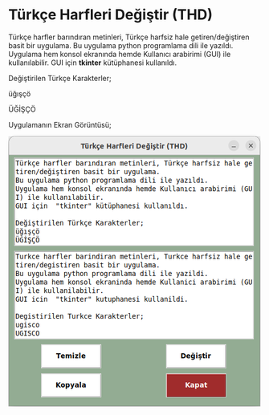 # Türkçe Harfleri Değiştir (THD)

Türkçe harfler barındıran metinleri, Türkçe harfsiz hale getiren/değiştiren basit bir uygulama.
Bu uygulama python programlama dili ile yazıldı.
Uygulama hem konsol ekranında hemde Kullanıcı arabirimi (GUI) ile kullanılabilir.
GUI için  **tkinter** kütüphanesi kullanıldı.

Değiştirilen Türkçe Karakterler;

üğışçö

ÜĞİŞÇÖ

Uygulamanın Ekran Görüntüsü;

![THD_SS](THD_SS.png)
